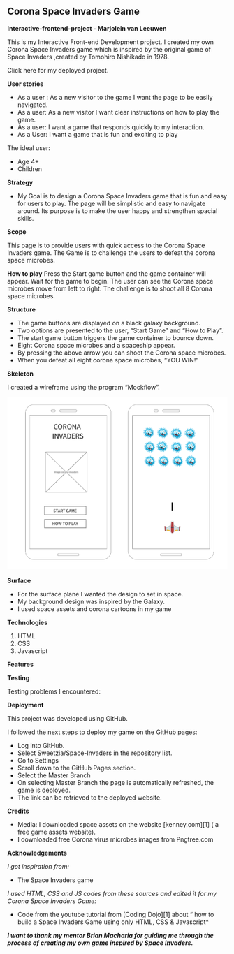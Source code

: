 Corona Space Invaders Game
---------------------------------------
**Interactive-frontend-project - Marjolein van Leeuwen**

This is my Interactive Front-end Development project. I created my own Corona Space Invaders game which is inspired by the original game of Space Invaders ,created by Tomohiro Nishikado in 1978. 

Click here for my deployed project.

**User stories**

* As a user : As a new visitor to the game I want the page to be easily navigated.
* As a user: As a new visitor I want clear instructions on how to play the game.
* As a user: I want a game that responds quickly to my interaction.
* As a User: I want a game that is fun and exciting to play

The ideal user:
* Age 4+
* Children


**Strategy**

* My Goal is to design a Corona Space Invaders game that is fun and easy for users to play. 
The page will be simplistic and easy to navigate around. Its purpose is to make the user happy and strengthen spacial skills.

**Scope**

This page is to provide users with quick access to the Corona Space Invaders game. The Game is to challenge the users to defeat the corona space microbes.

**How to play**
Press the Start game button and the game container will appear. 
Wait for the game to begin. The user can see the Corona space microbes move from left to right.
The challenge is to shoot all 8 Corona space microbes.

**Structure**

* The game buttons are displayed on a black galaxy background. 
* Two options are presented to the user, “Start Game” and “How to Play”. 
* The start game button triggers the game container to bounce down. 
* Eight Corona space microbes and a spaceship appear. 
* By pressing the above arrow you can shoot the Corona space microbes.
* When you defeat all eight corona space microbes, “YOU WIN!”


**Skeleton** 

I created a wireframe using the program “Mockflow”. 

![Wireframe](/assets/Mockup%20wireframe.png)

**Surface**

* For the surface plane I wanted the design to set in space. 
* My background design was inspired by the Galaxy.
* I used space assets and corona cartoons in my game

**Technologies**

1. HTML
2. CSS
3. Javascript

**Features**


**Testing**


Testing problems I encountered:


**Deployment**

This project was developed using GitHub.

I followed the next steps to deploy my game on the GitHub pages:

* Log into GitHub.
* Select Sweetzia/Space-Invaders in the repository list.
* Go to Settings
* Scroll down to the GitHub Pages section.
* Select the Master Branch
* On selecting Master Branch the page is automatically refreshed, the game is deployed.
* The link can be retrieved to the deployed website.

**Credits**

* Media: I downloaded space assets on the website [kenney.com][1] ( a free game assets website).
* I downloaded free Corona virus microbes images from Pngtree.com

**Acknowledgements**

*I got inspiration from:*
* The Space Invaders game 

*I used HTML, CSS and JS codes from these sources and edited it for my Corona Space Invaders Game:*

* Code from the youtube tutorial from [Coding Dojo][1] about “ how to build a Space Invaders Game using only HTML, CSS & Javascript*


***I want to thank my mentor Brian Macharia for guiding me through the process of creating my own game inspired by Space Invaders.***

